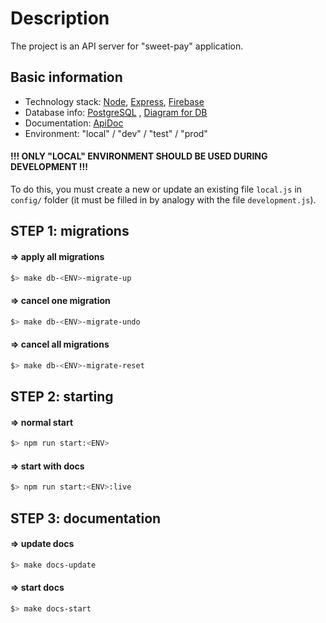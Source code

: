 # Description

The project is an API server for "sweet-pay" application.

## Basic information

* Technology stack: [Node](https://nodejs.org), [Express](https://expressjs.com), [Firebase](https://firebase.google.com)
* Database info: [PostgreSQL](https://www.postgresql.org/) , [Diagram for DB](https://app.sqldbm.com/SQLServer/Edit/p58718/#)
* Documentation: [ApiDoc](http://46.173.218.252:7000)
* Environment: "local" / "dev" / "test" / "prod"

#### !!! ONLY "LOCAL" ENVIRONMENT SHOULD BE USED DURING DEVELOPMENT !!!

To do this, you must create a new or update an existing file ```local.js``` in ```config/``` folder
(it must be filled in by analogy with the file ```development.js```).

## STEP 1: migrations

#### => apply all migrations
```sh
$> make db-<ENV>-migrate-up
```

#### => cancel one migration
```sh
$> make db-<ENV>-migrate-undo
```

#### => cancel all migrations
```sh
$> make db-<ENV>-migrate-reset
```

## STEP 2: starting

#### => normal start
```sh
$> npm run start:<ENV>
```

#### => start with docs
```sh
$> npm run start:<ENV>:live
```

## STEP 3: documentation

#### => update docs
```sh
$> make docs-update
```

#### => start docs
```sh
$> make docs-start
```
